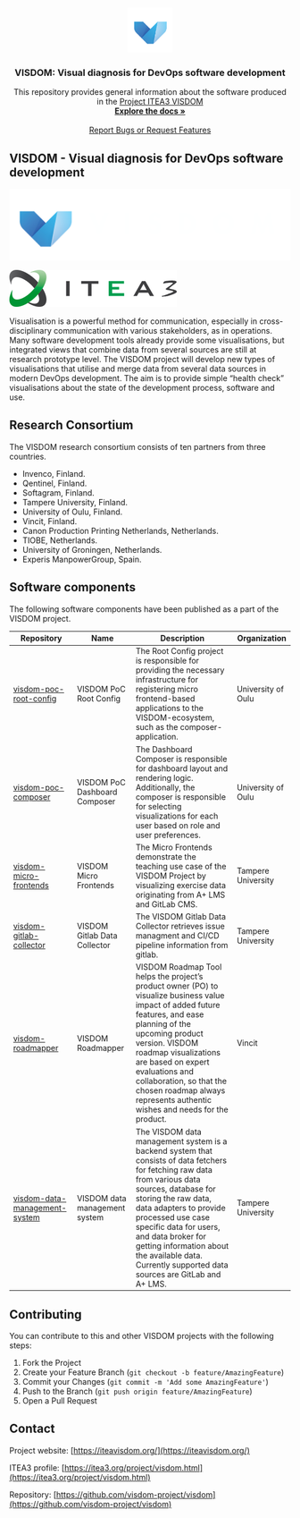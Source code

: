 <br />
<p align="center">
  <a href="https://github.com/visdom-project/visdom">
    <img src="./assets/images/readme-logo.png" alt="Logo" width="80" height="80">
  </a>

  <h3 align="center">VISDOM: Visual diagnosis for DevOps software development</h3>

  <p align="center">
    This repository provides general information about the software produced in the <a href="https://itea3.org/project/visdom.html">Project ITEA3 VISDOM</a>
    <br />
    <a href="https://github.com/visdom-project/visdom"><strong>Explore the docs »</strong></a>
    <br />
    <br />
    <a href="https://github.com/visdom-project/visdom/issues">Report Bugs or Request Features</a>
  </p>
</p>

## VISDOM - Visual diagnosis for DevOps software development

![VISDOM logo](./assets/images/readme-logo-wide.png)

![ITEA3 logo](./assets/images/readme-logo-itea3.png)

Visualisation is a powerful method for communication, especially in cross-disciplinary communication with various stakeholders, as in operations. Many software development tools already provide some visualisations, but integrated views that combine data from several sources are still at research prototype level. The VISDOM project will develop new types of visualisations that utilise and merge data from several data sources in modern DevOps development. The aim is to provide simple “health check” visualisations about the state of the development process, software and use.

## Research Consortium

The VISDOM research consortium consists of ten partners from three countries.

- Invenco, Finland.
- Qentinel, Finland.
- Softagram, Finland.
- Tampere University, Finland.
- University of Oulu, Finland.
- Vincit, Finland.
- Canon Production Printing Netherlands, Netherlands.
- TIOBE, Netherlands.
- University of Groningen, Netherlands.
- Experis ManpowerGroup, Spain.

## Software components

The following software components have been published as a part of the VISDOM project.

| Repository | Name | Description | Organization |
|---|---|---|---|
| [visdom-poc-root-config](https://github.com/visdom-project/VISDOM-PoC-Root-Config) | VISDOM PoC Root Config | The Root Config project is responsible for providing the necessary infrastructure for registering micro frontend-based applications to the VISDOM-ecosystem, such as the composer-application. | University of Oulu |
| [visdom-poc-composer](https://github.com/visdom-project/VISDOM-PoC-Composer) | VISDOM PoC Dashboard Composer | The Dashboard Composer is responsible for dashboard layout and rendering logic. Additionally, the composer is responsible for selecting visualizations for each user based on role and user preferences. | University of Oulu |
| [visdom-micro-frontends](https://github.com/visdom-project/VISDOM-micro-frontends) | VISDOM Micro Frontends | The Micro Frontends demonstrate the teaching use case of the VISDOM Project by visualizing exercise data originating from A+ LMS and GitLab CMS. | Tampere University |
| [visdom-gitlab-collector](https://github.com/systa/VISDOM-gitlab-collector) | VISDOM Gitlab Data Collector | The VISDOM Gitlab Data Collector retrieves issue managment and CI/CD pipeline information from gitlab. | Tampere University |
| [visdom-roadmapper](https://github.com/Vincit/VISDOM-Roadmapper) | VISDOM Roadmapper | VISDOM Roadmap Tool helps the project’s product owner (PO) to visualize business value impact of added future features, and ease planning of the upcoming product version. VISDOM roadmap visualizations are based on expert evaluations and collaboration, so that the chosen roadmap always represents authentic wishes and needs for the product. | Vincit |
| [visdom-data-management-system](https://github.com/visdom-project/VISDOM-data-management-system) | VISDOM data management system | The VISDOM data management system is a backend system that consists of data fetchers for fetching raw data from various data sources, database for storing the raw data, data adapters to provide processed use case specific data for users, and data broker for getting information about the available data. Currently supported data sources are GitLab and A+ LMS. | Tampere University |

## Contributing

You can contribute to this and other VISDOM projects with the following steps:

1. Fork the Project
2. Create your Feature Branch (`git checkout -b feature/AmazingFeature`)
3. Commit your Changes (`git commit -m 'Add some AmazingFeature'`)
4. Push to the Branch (`git push origin feature/AmazingFeature`)
5. Open a Pull Request

## Contact

Project website: [https://iteavisdom.org/](https://iteavisdom.org/)

ITEA3 profile: [https://itea3.org/project/visdom.html](https://itea3.org/project/visdom.html)

Repository: [https://github.com/visdom-project/visdom](https://github.com/visdom-project/visdom)
